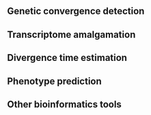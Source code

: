 ## Genetic convergence detection


## Transcriptome amalgamation


## Divergence time estimation


## Phenotype prediction


## Other bioinformatics tools

